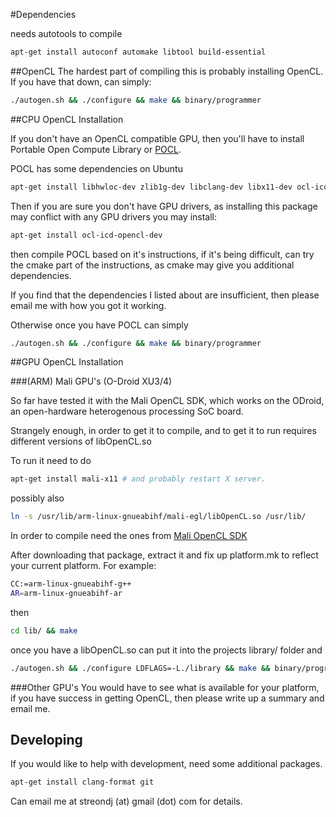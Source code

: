 #Dependencies

needs autotools to compile
```bash
apt-get install autoconf automake libtool build-essential
```

##OpenCL
The hardest part of compiling this is probably installing OpenCL.
If you have that down, can simply:
```bash
./autogen.sh && ./configure && make && binary/programmer
```


##CPU OpenCL Installation

If you don't have an OpenCL compatible GPU, then you'll have to install 
Portable Open Compute Library or [POCL](http://pocl.sourceforge.net/).

POCL has some dependencies on Ubuntu
```bash
apt-get install libhwloc-dev zlib1g-dev libclang-dev libx11-dev ocl-icd-dev cmake
```

Then if you are sure you don't have GPU drivers, as installing this package may
conflict with any GPU drivers you may install:
```bash
apt-get install ocl-icd-opencl-dev
```

then compile POCL based on it's instructions, if it's being difficult, can try
the cmake part of the instructions, as cmake may give you additional
dependencies. 

If you find that the dependencies I listed about are insufficient, then please
email me with how you got it working.

Otherwise once you have POCL can simply 
```bash
./autogen.sh && ./configure && make && binary/programmer
```

##GPU  OpenCL Installation


###(ARM) Mali GPU's (O-Droid XU3/4)

So far have tested it with the Mali OpenCL SDK, which works on the ODroid, an
open-hardware heterogenous processing SoC board.

Strangely enough, in order to get it to compile, and to get it to run requires
different versions of libOpenCL.so

To run it need to do
```bash
apt-get install mali-x11 # and probably restart X server.
```

possibly also
```bash
ln -s /usr/lib/arm-linux-gnueabihf/mali-egl/libOpenCL.so /usr/lib/
```

In order to compile need the ones from [Mali OpenCL SDK](https://developer.arm.com/products/software/mali-sdks/mali-opencl-sdk/downloads)

After downloading that package, extract it and fix up platform.mk to reflect
your current platform. For example:
```bash
CC:=arm-linux-gnueabihf-g++
AR=arm-linux-gnueabihf-ar
```

then
```bash
cd lib/ && make
```

once you have a libOpenCL.so can put it into the projects library/ folder and 
```bash
./autogen.sh && ./configure LDFLAGS=-L./library && make && binary/programmer
```

###Other GPU's
You would have to see what is available for your platform,
if you have success in getting OpenCL, then please write up a summary and email
me.

## Developing

If you would like to help with development, need some additional packages.
```bash
apt-get install clang-format git
```

Can email me at streondj (at) gmail (dot) com for details.
